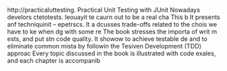 
http://practicaluttesting.
Practical Unit Testing with JUnit 
Nowadays develors ctetotests. leouayit te caurn out to be a real cha
This b
It presents anf techniquinit  – epetrscs. It a dcusses trade-offs related to the chois we have to ke when dg with some re
The book stresses the importa of writ m ests, and put stn code quality. It showow to achieve testable de and to eliminate common mista by followin the Tesiven Development (TDD) approac Every topic discussed in the book is illustrated with code exales, and each chapter is accompanib













